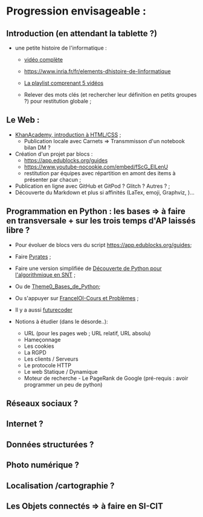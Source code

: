 # Progression envisageable :

## Introduction (en attendant la tablette ?)

- une petite histoire de l'informatique :

    - [vidéo complète](https://youtu.be/16udHcMYRFA)
    - https://www.inria.fr/fr/elements-dhistoire-de-linformatique
    - [La playlist comprenant 5 vidéos](https://www.youtube.com/playlist?list=PLWvGMqXvyJAMj8f57Hnk3U7oZP8Gi7OyR)

    - Relever des mots clés (et rechercher leur définition en petits groupes ?) pour restitution globale ;


## Le Web :

- [KhanAcademy, introduction à HTML/CSS](https://fr.khanacademy.org/computing/computer-programming/html-css) ;
    - Publication locale avec Carnets  => Transmmisson d'un notebook bilan DM ?
- Création d'un projet par blocs :
    - https://app.edublocks.org/guides
    - https://www.youtube-nocookie.com/embed/fScG_ElLenU
    - restitution par équipes avec répartition en amont des items à présenter par chacun ;
- Publication en ligne avec GitHub et GitPod ? Glitch ? Autres ? ;
- Découverte du Markdown et plus si affinités (LaTex, emoji, Graphviz, )...

## Programmation en Python : les bases => à faire en transversale + sur les trois temps d'AP laissés libre ?
- Pour évoluer de blocs vers du script https://app.edublocks.org/guides;
- Faire [Pyrates](https://py-rates.fr/) ;     
- Faire une version simplifiée de [Découverte de Python pour l'algorithmique en SNT](https://ens-fr.gitlab.io/algo0/) ;
- Ou de [Theme0_Bases_de_Python](https://glassus.github.io/snt/Theme0_Bases_de_Python/environnement/);
- Ou s'appuyer sur [FranceIOI-Cours et Problèmes](http://www.france-ioi.org/algo/chapters.php) ;    
- Il y a aussi [futurecoder](https://futurecoder.io/)


- Notions à étudier (dans le désorde..): 

    - URL (pour les pages web ; URL relatif, URL absolu)
    - Hameçonnage
    - Les cookies 
    - La RGPD
    - Les clients / Serveurs
    - Le protocole HTTP
    - Le web Statique / Dynamique
    - Moteur de recherche - Le PageRank de Google (pré-requis : avoir programmer un peu de python)

 
## Réseaux sociaux ?
## Internet ?
## Données structurées ?
## Photo numérique ?
## Localisation /cartographie ?

## Les Objets connectés => à faire en SI-CIT
